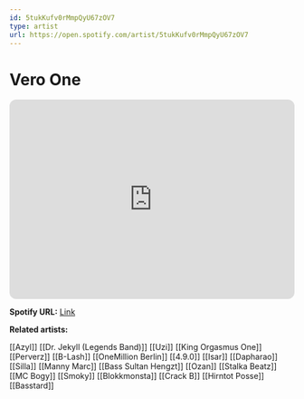```yaml
---
id: 5tukKufv0rMmpQyU67zOV7
type: artist
url: https://open.spotify.com/artist/5tukKufv0rMmpQyU67zOV7
---
```

# Vero One

<iframe style="border-radius:12px" src="https://open.spotify.com/embed/artist/5tukKufv0rMmpQyU67zOV7" width="100%" height="352" frameBorder="0" allowfullscreen="" allow="autoplay; clipboard-write; encrypted-media; fullscreen; picture-in-picture" loading="lazy"></iframe>

**Spotify URL:** [Link](https://open.spotify.com/artist/5tukKufv0rMmpQyU67zOV7)

**Related artists:**

[[Azyl]]
[[Dr. Jekyll (Legends Band)]]
[[Uzi]]
[[King Orgasmus One]]
[[Perverz]]
[[B-Lash]]
[[OneMillion Berlin]]
[[4.9.0]]
[[Isar]]
[[Dapharao]]
[[Silla]]
[[Manny Marc]]
[[Bass Sultan Hengzt]]
[[Ozan]]
[[Stalka Beatz]]
[[MC Bogy]]
[[Smoky]]
[[Blokkmonsta]]
[[Crack B]]
[[Hirntot Posse]]
[[Basstard]]
